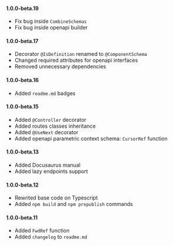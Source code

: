 #### 1.0.0-beta.19

- Fix bug inside `CombineSchemas`
- Fix bug inside openapi builder

#### 1.0.0-beta.17

- Decorator `@IsDefinition` renamed to `@ComponentSchema`
- Changed required attributes for openapi interfaces
- Removed unnecessary dependencies

#### 1.0.0-beta.16

- Added `readme.md` badges

#### 1.0.0-beta.15

- Added `@Controller` decorator
- Added routes classes inheritance
- Added `@UseNext` decorator
- Added openapi parametric context schema: `CursorRef` function

#### 1.0.0-beta.13

- Added Docusaurus manual
- Added lazy endpoints support

#### 1.0.0-beta.12

- Rewrited base code on Typescript
- Added `npm build` and `npm prepublish` commands

#### 1.0.0-beta.11

- Added `FwdRef` function
- Added `changelog` to `readme.md`
